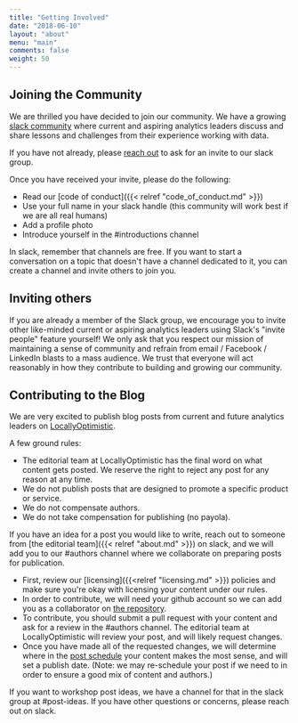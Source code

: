 ```yaml
---
title: "Getting Involved"
date: "2018-06-10"
layout: "about"
menu: "main"
comments: false
weight: 50
---
```


## Joining the Community

We are thrilled you have decided to join our community. We have a growing [slack community](https://locallyoptimistic.slack.com) where current and aspiring analytics leaders discuss and share lessons and challenges from their experience working with data.

If you have not already, please [reach out](mailto:locally-optimistic-admins@googlegroups.com) to ask for an invite to our slack group. 

Once you have received your invite, please do the following:

* Read our [code of conduct]({{< relref "code_of_conduct.md" >}})
* Use your full name in your slack handle (this community will work best if we are all real humans)
* Add a profile photo
* Introduce yourself in the #introductions channel

In slack, remember that channels are free. If you want to start a conversation on a topic that doesn't have a channel dedicated to it, you can create a channel and invite others to join you.

## Inviting others

If you are already a member of the Slack group, we encourage you to invite other like-minded current or aspiring analytics leaders using Slack's "invite people" feature yourself! We only ask that you respect our mission of maintaining a sense of community and refrain from email / Facebook / LinkedIn blasts to a mass audience. We trust that everyone will act reasonably in how they contribute to building and growing our community.

## Contributing to the Blog

We are very excited to publish blog posts from current and future analytics leaders on [LocallyOptimistic](https://www.locallyoptimistic.com).

A few ground rules:

* The editorial team at LocallyOptimistic has the final word on what content gets posted. We reserve the right to reject any post for any reason at any time.
* We do not publish posts that are designed to promote a specific product or service.
* We do not compensate authors.
* We do not take compensation for publishing (no payola).

If you have an idea for a post you would like to write, reach out to someone from [the editorial team]({{< relref "about.md" >}}) on slack, and we will add you to our #authors channel where we collaborate on preparing posts for publication. 

* First, review our [licensing]({{<relref "licensing.md" >}}) policies and make sure you're okay with licensing your content under our rules.
* In order to contribute, we will need your github account so we can add you as a collaborator on [the repository](https://github.com/locallyoptimistic/LocallyOptimistic).
* To contribute, you should submit a pull request with your content and ask for a review in the #authors channel. The editorial team at LocallyOptimistic will review your post, and will likely request changes. 
* Once you have made all of the requested changes, we will determine where in the [post schedule](https://github.com/locallyoptimistic/LocallyOptimistic/wiki/Schedule) your content makes the most sense, and will set a publish date. (Note: we may re-schedule your post if we need to in order to ensure a good mix of content and authors.)

If you want to workshop post ideas, we have a channel for that in the slack group at #post-ideas. If you have other questions or concerns, please reach out on slack.
